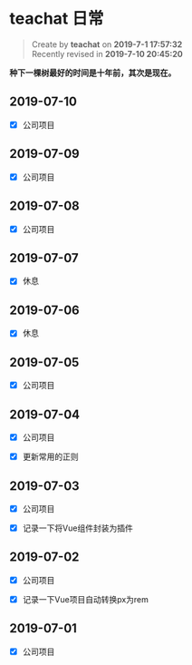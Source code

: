 teachat 日常
===

> Create by **teachat** on **2019-7-1 17:57:32**  
> Recently revised in **2019-7-10 20:45:20**

**种下一棵树最好的时间是十年前，其次是现在。**

## 2019-07-10

- [x] 公司项目

## 2019-07-09

- [x] 公司项目

## 2019-07-08

- [x] 公司项目

## 2019-07-07

- [x] 休息

## 2019-07-06

- [x] 休息

## 2019-07-05

- [x] 公司项目

## 2019-07-04

- [x] 公司项目

- [x] 更新常用的正则

## 2019-07-03

- [x] 公司项目

- [x] 记录一下将Vue组件封装为插件

## 2019-07-02

- [x] 公司项目

- [x] 记录一下Vue项目自动转换px为rem

## 2019-07-01

- [x] 公司项目






